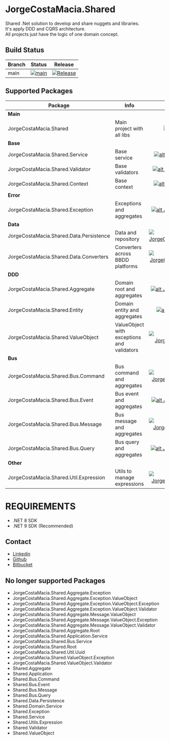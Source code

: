 JorgeCostaMacia.Shared
======================

Shared .Net solution to develop and share nuggets and libraries.<br>
It's apply DDD and CQRS architecture.<br>
All projects just have the logic of one domain concept.

Build Status
------------

| Branch        | Status                                                                                                                                                                                                | Release																																	|
|---------------|:-----------------------------------------------------------------------------------------------------------------------------------------------------------------------------------------------------:|:-----------------------------------------------------------------------------------------------------------------------------------------:|
| main          | [![main](https://github.com/JorgeCostaMacia/shared-net/actions/workflows/dotnet.yml/badge.svg?branch=main&event=push)](https://github.com/JorgeCostaMacia/shared-net/actions/workflows/dotnet.yml)    |[![Release](https://img.shields.io/github/v/release/JorgeCostaMacia/shared-net)](https://github.com/JorgeCostaMacia/shared-net/releases)	|

Supported Packages
------------------

| Package                                  | Info                                          | Nuget                                                                                                                                                                                                                                              |
|------------------------------------------|-----------------------------------------------|:--------------------------------------------------------------------------------------------------------------------------------------------------------------------------------------------------------------------------------------------------:|
| **Main**                                 |                                               |                                                                                                                                                                                                                                                    |
| JorgeCostaMacia.Shared                   | Main project with all libs                    | [![alt JorgeCostaMacia.Shared](https://img.shields.io/nuget/v/JorgeCostaMacia.Shared.svg "JorgeCostaMacia.Shared")](https://www.nuget.org/packages/JorgeCostaMacia.Shared/)                                                                        |
| **Base**                                 |                                               |                                                                                                                                                                                                                                                    |
| JorgeCostaMacia.Shared.Service           | Base service                                  | [![alt JorgeCostaMacia.Shared.Service](https://img.shields.io/nuget/v/JorgeCostaMacia.Shared.Service.svg "JorgeCostaMacia.Shared.Service")](https://www.nuget.org/packages/JorgeCostaMacia.Shared.Service/)                                        |
| JorgeCostaMacia.Shared.Validator         | Base validators                               | [![alt JorgeCostaMacia.Shared.Validator](https://img.shields.io/nuget/v/JorgeCostaMacia.Shared.Validator.svg "JorgeCostaMacia.Shared.Validator")](https://www.nuget.org/packages/JorgeCostaMacia.Shared.Validator/)                                |
| JorgeCostaMacia.Shared.Context           | Base context                                  | [![alt JorgeCostaMacia.Shared.Context](https://img.shields.io/nuget/v/JorgeCostaMacia.Shared.Context.svg "JorgeCostaMacia.Shared.Context")](https://www.nuget.org/packages/JorgeCostaMacia.Shared.Context/)                                        |
| **Error**                                |                                               |                                                                                                                                                                                                                                                    |
| JorgeCostaMacia.Shared.Exception         | Exceptions and aggregates                     | [![alt JorgeCostaMacia.Shared.Exception](https://img.shields.io/nuget/v/JorgeCostaMacia.Shared.Exception.svg "JorgeCostaMacia.Shared.Exception")](https://www.nuget.org/packages/JorgeCostaMacia.Shared.Exception/)                                |
| **Data**                                 |                                               |                                                                                                                                                                                                                                                    |
| JorgeCostaMacia.Shared.Data.Persistence  | Data and repository                           | [![alt JorgeCostaMacia.Shared.Data.Persistence](https://img.shields.io/nuget/v/JorgeCostaMacia.Shared.Data.Persistence.svg "JorgeCostaMacia.Shared.Data.Persistence")](https://www.nuget.org/packages/JorgeCostaMacia.Shared.Data.Persistence/)    |
| JorgeCostaMacia.Shared.Data.Converters   | Converters across BBDD platforms              | [![alt JorgeCostaMacia.Shared.Data.Converters](https://img.shields.io/nuget/v/JorgeCostaMacia.Shared.Data.Converters.svg "JorgeCostaMacia.Shared.Data.Converters")](https://www.nuget.org/packages/JorgeCostaMacia.Shared.Data.Converters/)        |
| **DDD**                                  |                                               |                                                                                                                                                                                                                                                    |
| JorgeCostaMacia.Shared.Aggregate         | Domain root and aggregates                    | [![alt JorgeCostaMacia.Shared.Aggregate](https://img.shields.io/nuget/v/JorgeCostaMacia.Shared.Aggregate.svg "JorgeCostaMacia.Shared.Aggregate")](https://www.nuget.org/packages/JorgeCostaMacia.Shared.Aggregate/)                                |
| JorgeCostaMacia.Shared.Entity            | Domain entity and aggregates                                | [![alt JorgeCostaMacia.Shared.Entity](https://img.shields.io/nuget/v/JorgeCostaMacia.Shared.Entity.svg "JorgeCostaMacia.Shared.Entity")](https://www.nuget.org/packages/JorgeCostaMacia.Shared.Entity/)                              |
| JorgeCostaMacia.Shared.ValueObject       | ValueObject with exceptions and validators    | [![alt JorgeCostaMacia.Shared.ValueObject](https://img.shields.io/nuget/v/JorgeCostaMacia.Shared.ValueObject.svg "JorgeCostaMacia.Shared.ValueObject")](https://www.nuget.org/packages/JorgeCostaMacia.Shared.ValueObject/)                        |
| **Bus**                                  |                                               |                                                                                                                                                                                                                                                    |
| JorgeCostaMacia.Shared.Bus.Command       | Bus command and aggregates                    | [![alt JorgeCostaMacia.Shared.Bus.Command](https://img.shields.io/nuget/v/JorgeCostaMacia.Shared.Bus.Command.svg "JorgeCostaMacia.Shared.Bus.Command")](https://www.nuget.org/packages/JorgeCostaMacia.Shared.Bus.Command/)                        |
| JorgeCostaMacia.Shared.Bus.Event         | Bus event and aggregates                      | [![alt JorgeCostaMacia.Shared.Bus.Event](https://img.shields.io/nuget/v/JorgeCostaMacia.Shared.Bus.Event.svg "JorgeCostaMacia.Shared.Bus.Event")](https://www.nuget.org/packages/JorgeCostaMacia.Shared.Bus.Event/)                                |
| JorgeCostaMacia.Shared.Bus.Message       | Bus message and aggregates                    | [![alt JorgeCostaMacia.Shared.Bus.Message](https://img.shields.io/nuget/v/JorgeCostaMacia.Shared.Bus.Message.svg "JorgeCostaMacia.Shared.Bus.Message")](https://www.nuget.org/packages/JorgeCostaMacia.Shared.Bus.Message/)                        |
| JorgeCostaMacia.Shared.Bus.Query         | Bus query and aggregates                      | [![alt JorgeCostaMacia.Shared.Bus.Query](https://img.shields.io/nuget/v/JorgeCostaMacia.Shared.Bus.Query.svg "JorgeCostaMacia.Shared.Bus.Query")](https://www.nuget.org/packages/JorgeCostaMacia.Shared.Bus.Query/)                                |
| **Other**                                |                                               |                                                                                                                                                                                                                                                    |
| JorgeCostaMacia.Shared.Util.Expression   | Utils to manage expressions                   | [![alt JorgeCostaMacia.Shared.Util.Expression](https://img.shields.io/nuget/v/JorgeCostaMacia.Shared.Util.Expression.svg "JorgeCostaMacia.Shared.Util.Expression")](https://www.nuget.org/packages/JorgeCostaMacia.Shared.Util.Expression/)        |

# REQUIREMENTS
* .NET 8 SDK
* .NET 9 SDK (Recommended) 

## Contact
* [Linkedin](https://www.linkedin.com/in/jorge-costa-macia-842817164/)
* [Github](https://github.com/JorgeCostaMacia/)
* [Bitbucket](https://bitbucket.org/jorgecostamacia/)

No longer supported Packages
----------------------------

* JorgeCostaMacia.Shared.Aggregate.Exception
* JorgeCostaMacia.Shared.Aggregate.Exception.ValueObject
* JorgeCostaMacia.Shared.Aggregate.Exception.ValueObject.Exception
* JorgeCostaMacia.Shared.Aggregate.Exception.ValueObject.Validator
* JorgeCostaMacia.Shared.Aggregate.Message.ValueObject
* JorgeCostaMacia.Shared.Aggregate.Message.ValueObject.Exception
* JorgeCostaMacia.Shared.Aggregate.Message.ValueObject.Validator
* JorgeCostaMacia.Shared.Aggregate.Root
* JorgeCostaMacia.Shared.Application.Service
* JorgeCostaMacia.Shared.Bus.Service
* JorgeCostaMacia.Shared.Root
* JorgeCostaMacia.Shared.Util.Uuid
* JorgeCostaMacia.Shared.ValueObject.Exception
* JorgeCostaMacia.Shared.ValueObject.Validator
* Shared.Aggregate
* Shared.Application
* Shared.Bus.Command
* Shared.Bus.Event
* Shared.Bus.Message
* Shared.Bus.Query
* Shared.Data.Persistence
* Shared.Domain.Service
* Shared.Exception
* Shared.Service
* Shared.Utils.Expression
* Shared.Validator
* Shared.ValueObject